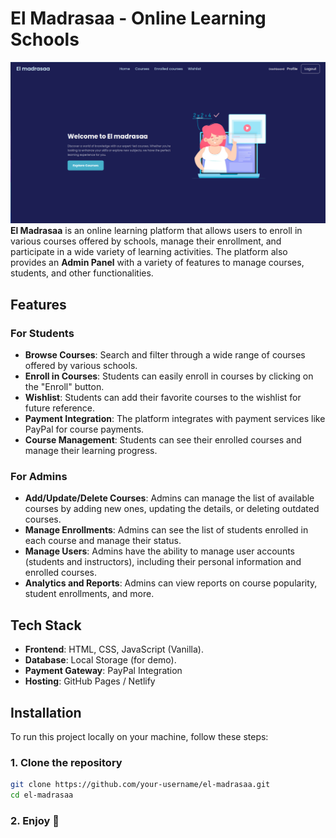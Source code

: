# El Madrasaa - Online Learning Schools

![El Madrasaa Header](https://github.com/mashady/eLearningJavaScript/blob/main/demo.png)
**El Madrasaa** is an online learning platform that allows users to enroll in various courses offered by schools, manage their enrollment, and participate in a wide variety of learning activities. The platform also provides an **Admin Panel** with a variety of features to manage courses, students, and other functionalities.

## Features

### For Students

- **Browse Courses**: Search and filter through a wide range of courses offered by various schools.
- **Enroll in Courses**: Students can easily enroll in courses by clicking on the "Enroll" button.
- **Wishlist**: Students can add their favorite courses to the wishlist for future reference.
- **Payment Integration**: The platform integrates with payment services like PayPal for course payments.
- **Course Management**: Students can see their enrolled courses and manage their learning progress.

### For Admins

- **Add/Update/Delete Courses**: Admins can manage the list of available courses by adding new ones, updating the details, or deleting outdated courses.
- **Manage Enrollments**: Admins can see the list of students enrolled in each course and manage their status.
- **Manage Users**: Admins have the ability to manage user accounts (students and instructors), including their personal information and enrolled courses.
- **Analytics and Reports**: Admins can view reports on course popularity, student enrollments, and more.

## Tech Stack

- **Frontend**: HTML, CSS, JavaScript (Vanilla).
- **Database**: Local Storage (for demo).
- **Payment Gateway**: PayPal Integration
- **Hosting**: GitHub Pages / Netlify

## Installation

To run this project locally on your machine, follow these steps:

### 1. Clone the repository

```bash
git clone https://github.com/your-username/el-madrasaa.git
cd el-madrasaa
```

### 2. Enjoy 💜
